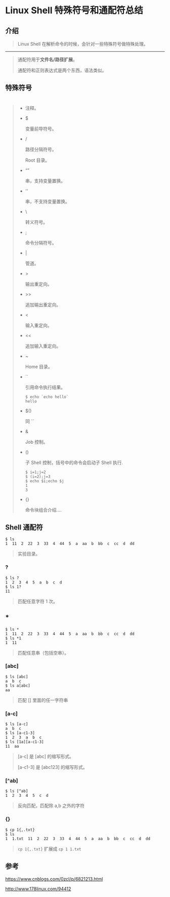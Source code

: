 # Linux Shell 特殊符号和通配符总结

## 介绍

> Linux Shell 在解析命令的时候，会针对一些特殊符号做特殊处理。

---

> 通配符用于**文件名/路径扩展**。
>
> 通配符和正则表达式是两个东西，语法类似。

## 特殊符号

> * #
>
>   注释。
>
> * $
>
>   变量前导符号。
>
> * /
>
>   路径分隔符号。
>
>   Root 目录。
>
> * “”
>
>   串，支持变量置换。
>
> * ''
>
>   串，不支持变量置换。
>
> * \
>
>   转义符号。
>
> * ; 
>
>   命令分隔符号。
>
> * |
>
>   管道。
>
> * \>
>
>   输出重定向。
>
> * \>>
>
>   追加输出重定向。
>
> * <
>
>   输入重定向。
>
> * <<
>
>   追加输入重定向。
>
> * ~
>
>   Home 目录。
>
> * ``
>
>   引用命令执行结果。
>
>   ``` shell
>   $ echo `echo hello`
>   hello
>   ```
>
> * $()
>
>   同 \`\`
>
> * &
>
>   Job 控制。
>
> * ()
>
>   子 Shell 控制，括号中的命令会启动子 Shell 执行.
>
>   ``` shell
>   $ i=1;j=2
>   $ (i=2);j=3
>   $ echo $i;echo $j
>   1
>   3
>   ```
>
> * {}
>
>   命令块组合介绍....

## Shell 通配符

``` shell
$ ls
1  11  2  22  3  33  4  44  5  a  aa  b  bb  c  cc  d  dd
```

> 实验目录。

### ?

``` shell
$ ls ?
1  2  3  4  5  a  b  c  d
$ ls 1?
11
```

> 匹配任意字符 1 次。

## *

``` shell
$ ls *
1  11  2  22  3  33  4  44  5  a  aa  b  bb  c  cc  d  dd
$ ls *1
1  11
```

> 匹配任意串（包括空串）。

### [abc]

``` shell
$ ls [abc]
a  b  c
$ ls a[abc]
aa
```

> 匹配 [] 里面的任一字符串

### [a-c]

``` shell
$ ls [a-c]
a  b  c
$ ls [a-c1-3]
1  2  3  a  b  c
$ ls [1a][a-c1-3]
11  aa
```

> [a-c] 是 [abc] 的缩写形式。
>
> [a-c1-3] 是 [abc123] 的缩写形式。

### [^ab]

``` shell
$ ls [^ab]
1  2  3  4  5  c  d
```

> 反向匹配，匹配除 a,b 之外的字符

### {}

``` shell
$ cp 1{,.txt}
$ ls
1  1.txt  11  2  22  3  33  4  44  5  a  aa  b  bb  c  cc  d  dd
```

> `cp 1{,.txt}` 扩展成 `cp 1 1.txt`

## 参考

https://www.cnblogs.com/0zcl/p/6821213.html

http://www.178linux.com/94412